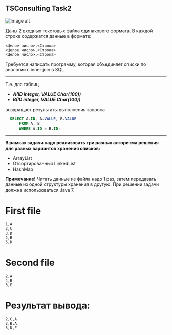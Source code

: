 ## TSConsulting Task2
![Image alt](http://publishernews.ru/images/PressReleases/press_r_34E7C198-ED6D-4243-B3E4-12882A5A701A.jpg)


Даны 2 входных текстовых файла одинакового формата.
В каждой строке содержатся данные в формате:

```
<Целое число>,<Строка>
<Целое число>,<Строка>
<Целое число>,<Строка>
```

Требуется написать программу, которая объединяет списки по аналогии с inner join в SQL


__________________________________________________________________________________________
Т.е. для таблиц 

* ***A(ID integer, VALUE Char(100))***
* ***B(ID integer, VALUE Char(100))***


возвращает результаты выполнения запроса
```sql
  SELECT A.ID, A.VALUE, B.VALUE
	  FROM A, B
	  WHERE A.ID = B.ID;
```

_____________________________________________________________________________________________________

**В рамках задачи надо реализовать три разных алгоритма решения для разных вариантов хранения списков:**
* ArrayList
* Отсортированный LinkedList
* HashMap
 
 
**Примечание!** Читать данные из файла надо 1 раз, затем передавать данные из одной структуры хранения в другую.
При решении задачи должна использоваться Java 7.


# First file
```
1,A		  
2,C		  
3,D		  
2,B    
5,D    
```
# Second file
```
2,A
4,B
3,E
```

# Результат вывода:
```
2,C,A
2,B,A
3,D,E
```


